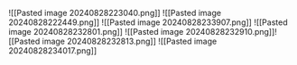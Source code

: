 ![[Pasted image 20240828223040.png]]
![[Pasted image 20240828222449.png]]
![[Pasted image 20240828233907.png]]
![[Pasted image 20240828232801.png]]
![[Pasted image 20240828232910.png]]![[Pasted image 20240828232813.png]]
![[Pasted image 20240828234017.png]]
